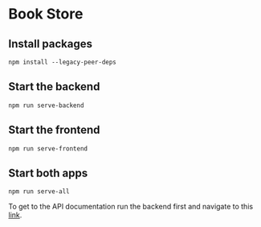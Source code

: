 # Book Store

## Install packages 
```
npm install --legacy-peer-deps
```

## Start the backend
 
```
npm run serve-backend
```

## Start the frontend
 
```
npm run serve-frontend
```

## Start both apps
 
```
npm run serve-all
```

To get to the API documentation run the backend first and navigate to this [link](https://github.com/).
